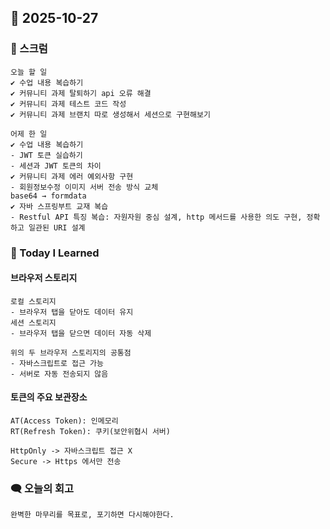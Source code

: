## 📆 2025-10-27

### 🔔 스크럼

```
오늘 할 일
✔️ 수업 내용 복습하기
✔️ 커뮤니티 과제 탈퇴하기 api 오류 해결
✔️ 커뮤니티 과제 테스트 코드 작성
✔️ 커뮤니티 과제 브랜치 따로 생성해서 세션으로 구현해보기

어제 한 일
✔️ 수업 내용 복습하기
- JWT 토큰 실습하기
- 세션과 JWT 토큰의 차이
✔️ 커뮤니티 과제 에러 예외사항 구현
- 회원정보수정 이미지 서버 전송 방식 교체
base64 → formdata
✔️ 자바 스프링부트 교재 복습
- Restful API 특징 복습: 자원자원 중심 설계, http 메서드를 사용한 의도 구현, 정확하고 일관된 URI 설계

```

### 🚀 Today I Learned
#### 브라우저 스토리지
```
로컬 스토리지
- 브라우저 탭을 닫아도 데이터 유지
세션 스토리지
- 브라우저 탭을 닫으면 데이터 자동 삭제

위의 두 브라우저 스토리지의 공통점
- 자바스크립트로 접근 가능
- 서버로 자동 전송되지 않음
```
#### 토큰의 주요 보관장소
```
AT(Access Token): 인메모리
RT(Refresh Token): 쿠키(보안위협시 서버)

HttpOnly -> 자바스크립트 접근 X
Secure -> Https 에서만 전송
```

### 🗨️ 오늘의 회고
```
완벽한 마무리를 목표로, 포기하면 다시해야한다.
```